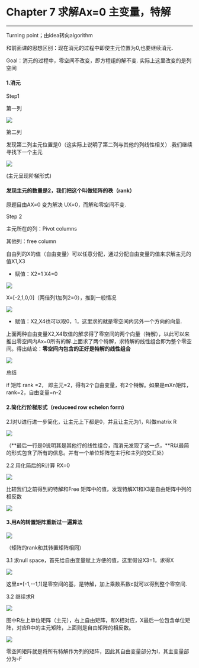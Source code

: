 # Chapter 7 求解Ax=0 主变量，特解

---

Turning point；由idea转向algorithm

和前面课的思想区别：现在消元的过程中即使主元位置为0,也要继续消元.

Goal：消元的过程中，零空间不改变，即方程组的解不变. 实际上这里改变的是列空间



#### 1.消元

Step1

第一列

![](/assets/微信图片_20180111154555.png)

第二列

发现第二列主元位置是0（这实际上说明了第二列与其他的列线性相关）.我们继续寻找下一个主元

![](/assets/微信图片_20180111154557.png)

\(主元呈现阶梯形式\)

#### **发现主元的数量是2，我们把这个叫做矩阵的秩（rank）**

原题目由AX=0 变为解决 UX=0，而解和零空间不变.

Step 2

主元所在的列：Pivot columns

其他列：free column

自由列的X的值（自由变量）可以任意分配，通过分配自由变量的值来求解主元的值X1,X3



* 赋值：X2=1 X4=0

![](/assets/微信图片_20180111154600.png)

X=\[-2,1,0,0\]（两倍列1加列2=0），推到一般情况

![](/assets/微信图片_20180111154602.png)



* 赋值：X2,X4也可以取0，1，这里求的就是零空间内另外一个方向的向量.

上面两种自由变量X2,X4取值的解求得了零空间的两个向量（特解），以此可以来推出零空间内Ax=0所有的解.上面求了两个特解，求特解的线性组合即为整个零空间。得出结论：**零空间内包含的正好是特解的线性组合**

![](/assets/微信图片_20180111154605.png)



总结

if 矩阵 rank =2， 即主元=2，得有2个自由变量，有2个特解。如果是mXn矩阵，rank=2，自由变量=n-2



#### **2.简化行阶梯形式（reduceed row echelon form\)**

2.1对U进行进一步简化，让主元上下都是0，并且让主元为1，叫做matrix R

![](/assets/微信图片_20180111154607.png)

（**最后一行是0说明其是其他行的线性组合，而消元发现了这一点，**R以最简的形式包含了所有的信息。并有一个单位矩阵在主行和主列的交汇处）



2.2 用化简后的R计算 RX=0

![](/assets/微信图片_20180111154611.png)

比较我们之前得到的特解和Free 矩阵中的值，发现特解X1和X3是自由矩阵中列的相反数

![](/assets/微信图片_20180111154613.png)



#### 3.用A的转置矩阵重新过一遍算法

![](/assets/微信图片_20180111154623.png)

（矩阵的rank和其转置矩阵相同）



3.1 求null space，首先给自由变量赋上方便的值，这里假设X3=1，求得X

![](/assets/微信图片_20180111154625.png)

这里x=\[-1,--1,1\]是零空间的基，是特解，加上乘数系数c就可以得到整个零空间.

3.2 继续求R

![](/assets/微信图片_20180111154626.png)

图中R左上单位矩阵（主元），右上自由矩阵，和X相对应，X最后一位包含单位矩阵，对应R中的主元矩阵，上面则是自由矩阵的相反数。

![](/assets/微信图片_20180111154628.png)

零空间矩阵就是将所有特解作为列的矩阵，因此其自由变量部分为I，其主变量部分为-F


